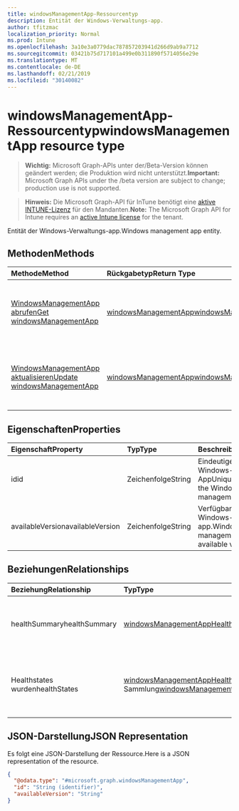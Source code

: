 ```yaml
---
title: windowsManagementApp-Ressourcentyp
description: Entität der Windows-Verwaltungs-app.
author: tfitzmac
localization_priority: Normal
ms.prod: Intune
ms.openlocfilehash: 3a10e3a0779dac787857203941d266d9ab9a7712
ms.sourcegitcommit: 03421b75d717101a499e0b311890f5714056e29e
ms.translationtype: MT
ms.contentlocale: de-DE
ms.lasthandoff: 02/21/2019
ms.locfileid: "30140082"
---
```

# <a name="windowsmanagementapp-resource-type"></a><span data-ttu-id="85f2f-103">windowsManagementApp-Ressourcentyp</span><span class="sxs-lookup"><span data-stu-id="85f2f-103">windowsManagementApp resource type</span></span>

> <span data-ttu-id="85f2f-104">**Wichtig:** Microsoft Graph-APIs unter der/Beta-Version können geändert werden; die Produktion wird nicht unterstützt.</span><span class="sxs-lookup"><span data-stu-id="85f2f-104">**Important:** Microsoft Graph APIs under the /beta version are subject to change; production use is not supported.</span></span>

> <span data-ttu-id="85f2f-105">**Hinweis:** Die Microsoft Graph-API für InTune benötigt eine [aktive INTUNE-Lizenz](https://go.microsoft.com/fwlink/?linkid=839381) für den Mandanten.</span><span class="sxs-lookup"><span data-stu-id="85f2f-105">**Note:** The Microsoft Graph API for Intune requires an [active Intune license](https://go.microsoft.com/fwlink/?linkid=839381) for the tenant.</span></span>

<span data-ttu-id="85f2f-106">Entität der Windows-Verwaltungs-app.</span><span class="sxs-lookup"><span data-stu-id="85f2f-106">Windows management app entity.</span></span>

## <a name="methods"></a><span data-ttu-id="85f2f-107">Methoden</span><span class="sxs-lookup"><span data-stu-id="85f2f-107">Methods</span></span>
|<span data-ttu-id="85f2f-108">Methode</span><span class="sxs-lookup"><span data-stu-id="85f2f-108">Method</span></span>|<span data-ttu-id="85f2f-109">Rückgabetyp</span><span class="sxs-lookup"><span data-stu-id="85f2f-109">Return Type</span></span>|<span data-ttu-id="85f2f-110">Beschreibung</span><span class="sxs-lookup"><span data-stu-id="85f2f-110">Description</span></span>|
|:---|:---|:---|
|[<span data-ttu-id="85f2f-111">WindowsManagementApp abrufen</span><span class="sxs-lookup"><span data-stu-id="85f2f-111">Get windowsManagementApp</span></span>](../api/intune-devices-windowsmanagementapp-get.md)|[<span data-ttu-id="85f2f-112">windowsManagementApp</span><span class="sxs-lookup"><span data-stu-id="85f2f-112">windowsManagementApp</span></span>](../resources/intune-devices-windowsmanagementapp.md)|<span data-ttu-id="85f2f-113">Lesen von Eigenschaften und Beziehungen des [windowsManagementApp](../resources/intune-devices-windowsmanagementapp.md) -Objekts.</span><span class="sxs-lookup"><span data-stu-id="85f2f-113">Read properties and relationships of the [windowsManagementApp](../resources/intune-devices-windowsmanagementapp.md) object.</span></span>|
|[<span data-ttu-id="85f2f-114">WindowsManagementApp aktualisieren</span><span class="sxs-lookup"><span data-stu-id="85f2f-114">Update windowsManagementApp</span></span>](../api/intune-devices-windowsmanagementapp-update.md)|[<span data-ttu-id="85f2f-115">windowsManagementApp</span><span class="sxs-lookup"><span data-stu-id="85f2f-115">windowsManagementApp</span></span>](../resources/intune-devices-windowsmanagementapp.md)|<span data-ttu-id="85f2f-116">Aktualisieren der Eigenschaften eines [windowsManagementApp](../resources/intune-devices-windowsmanagementapp.md) -Objekts.</span><span class="sxs-lookup"><span data-stu-id="85f2f-116">Update the properties of a [windowsManagementApp](../resources/intune-devices-windowsmanagementapp.md) object.</span></span>|

## <a name="properties"></a><span data-ttu-id="85f2f-117">Eigenschaften</span><span class="sxs-lookup"><span data-stu-id="85f2f-117">Properties</span></span>
|<span data-ttu-id="85f2f-118">Eigenschaft</span><span class="sxs-lookup"><span data-stu-id="85f2f-118">Property</span></span>|<span data-ttu-id="85f2f-119">Typ</span><span class="sxs-lookup"><span data-stu-id="85f2f-119">Type</span></span>|<span data-ttu-id="85f2f-120">Beschreibung</span><span class="sxs-lookup"><span data-stu-id="85f2f-120">Description</span></span>|
|:---|:---|:---|
|<span data-ttu-id="85f2f-121">id</span><span class="sxs-lookup"><span data-stu-id="85f2f-121">id</span></span>|<span data-ttu-id="85f2f-122">Zeichenfolge</span><span class="sxs-lookup"><span data-stu-id="85f2f-122">String</span></span>|<span data-ttu-id="85f2f-123">Eindeutige ID für die Windows-Verwaltungs-App</span><span class="sxs-lookup"><span data-stu-id="85f2f-123">Unique Identifier for the Windows management app</span></span>|
|<span data-ttu-id="85f2f-124">availableVersion</span><span class="sxs-lookup"><span data-stu-id="85f2f-124">availableVersion</span></span>|<span data-ttu-id="85f2f-125">Zeichenfolge</span><span class="sxs-lookup"><span data-stu-id="85f2f-125">String</span></span>|<span data-ttu-id="85f2f-126">Verfügbare Version der Windows-Verwaltungs-app.</span><span class="sxs-lookup"><span data-stu-id="85f2f-126">Windows management app available version.</span></span>|

## <a name="relationships"></a><span data-ttu-id="85f2f-127">Beziehungen</span><span class="sxs-lookup"><span data-stu-id="85f2f-127">Relationships</span></span>
|<span data-ttu-id="85f2f-128">Beziehung</span><span class="sxs-lookup"><span data-stu-id="85f2f-128">Relationship</span></span>|<span data-ttu-id="85f2f-129">Typ</span><span class="sxs-lookup"><span data-stu-id="85f2f-129">Type</span></span>|<span data-ttu-id="85f2f-130">Beschreibung</span><span class="sxs-lookup"><span data-stu-id="85f2f-130">Description</span></span>|
|:---|:---|:---|
|<span data-ttu-id="85f2f-131">healthSummary</span><span class="sxs-lookup"><span data-stu-id="85f2f-131">healthSummary</span></span>|[<span data-ttu-id="85f2f-132">windowsManagementAppHealthSummary</span><span class="sxs-lookup"><span data-stu-id="85f2f-132">windowsManagementAppHealthSummary</span></span>](../resources/intune-devices-windowsmanagementapphealthsummary.md)|<span data-ttu-id="85f2f-133">Integritäts Zusammenfassung für die Windows-Verwaltungs-app.</span><span class="sxs-lookup"><span data-stu-id="85f2f-133">Health summary for Windows management app.</span></span>|
|<span data-ttu-id="85f2f-134">Healthstates wurden</span><span class="sxs-lookup"><span data-stu-id="85f2f-134">healthStates</span></span>|<span data-ttu-id="85f2f-135">[windowsManagementAppHealthState](../resources/intune-devices-windowsmanagementapphealthstate.md) -Sammlung</span><span class="sxs-lookup"><span data-stu-id="85f2f-135">[windowsManagementAppHealthState](../resources/intune-devices-windowsmanagementapphealthstate.md) collection</span></span>|<span data-ttu-id="85f2f-136">Die Liste der Integritätsstatus für die installierte Windows-Verwaltungs-app.</span><span class="sxs-lookup"><span data-stu-id="85f2f-136">The list of health states for installed Windows management app.</span></span>|

## <a name="json-representation"></a><span data-ttu-id="85f2f-137">JSON-Darstellung</span><span class="sxs-lookup"><span data-stu-id="85f2f-137">JSON Representation</span></span>
<span data-ttu-id="85f2f-138">Es folgt eine JSON-Darstellung der Ressource.</span><span class="sxs-lookup"><span data-stu-id="85f2f-138">Here is a JSON representation of the resource.</span></span>
<!-- {
  "blockType": "resource",
  "keyProperty": "id",
  "@odata.type": "microsoft.graph.windowsManagementApp"
}
-->
``` json
{
  "@odata.type": "#microsoft.graph.windowsManagementApp",
  "id": "String (identifier)",
  "availableVersion": "String"
}
```




